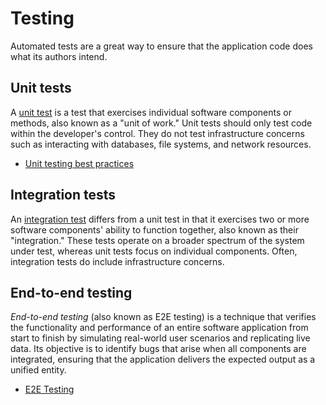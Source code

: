# Testing
Automated tests are a great way to ensure that the application code does what its authors intend.

## Unit tests
A [unit test](Unit/README.md) is a test that exercises individual software components or methods, also known as a "unit of work." Unit tests should only test code within the developer's control. They do not test infrastructure concerns such as interacting with databases, file systems, and network resources.
- [Unit testing best practices](https://learn.microsoft.com/en-us/dotnet/core/testing/unit-testing-best-practices)

## Integration tests
An [integration test](Integration/README.md) differs from a unit test in that it exercises two or more software components' ability to function together, also known as their "integration." These tests operate on a broader spectrum of the system under test, whereas unit tests focus on individual components. Often, integration tests do include infrastructure concerns.

## End-to-end testing
_End-to-end testing_ (also known as E2E testing) is a technique that verifies the functionality and performance of an entire software application from start to finish by simulating real-world user scenarios and replicating live data. Its objective is to identify bugs that arise when all components are integrated, ensuring that the application delivers the expected output as a unified entity. 
- [E2E Testing](https://microsoft.github.io/code-with-engineering-playbook/automated-testing/e2e-testing/)